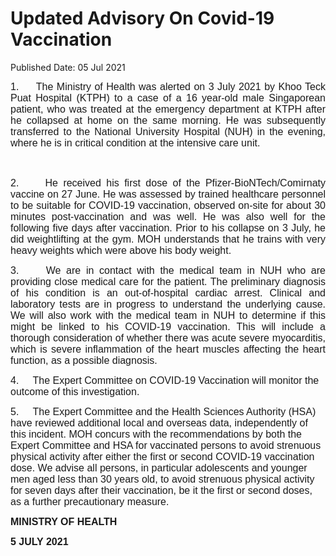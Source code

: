 <html>
    <meta http-equiv="Content-Type" content="text/html; charset=utf-8"/>
    <meta charset="utf-8"/>
    <title>Updated Advisory On Covid-19 Vaccination</title>
    <body><h1>Updated Advisory On Covid-19 Vaccination</h1>
    <p>Published Date: 05 Jul 2021</p> <p style="margin: 0in 0in 0.0001pt; text-align: justify;"><span style="font-family: Arial; font-size: 16px;">1.&nbsp; &nbsp; &nbsp;The Ministry of Health was alerted on 3 July 2021 by Khoo Teck Puat Hospital (KTPH) to a case of a 16 year-old male Singaporean patient, who was treated at the emergency department at KTPH after he collapsed at home on the same morning. He was subsequently transferred to the National University Hospital (NUH) in the evening, where he is in critical condition at the intensive care unit. </span></p> <p style="margin-bottom: 0.0001pt; text-align: justify;"><span style="font-size: 16px; font-family: Arial;">&nbsp;</span></p> <p style="text-align: justify;"><span style="font-size: 16px; font-family: Arial;">2.&nbsp; &nbsp; &nbsp;He received his first dose of the Pfizer-BioNTech/Comirnaty vaccine on 27 June. He was assessed by trained healthcare personnel to be suitable for COVID-19 vaccination, observed on-site for about 30 minutes post-vaccination and was well. He was also well for the following five days after vaccination. Prior to his collapse on 3 July, he did weightlifting at the gym. MOH understands that he trains with very heavy weights which were above his body weight.</span></p><p style="text-align: justify;"><span style="font-size: 16px; font-family: Arial;">3.&nbsp; &nbsp; &nbsp;</span><span style="font-family: Arial; font-size: 16px;">We are in contact with the medical team in NUH who are providing close medical care for the patient. The preliminary diagnosis of his condition is an out-of-hospital cardiac arrest. Clinical and laboratory tests are in progress to understand the underlying cause. We will also work with the medical team in NUH to determine if this might be linked to his COVID-19 vaccination. This will include a thorough consideration of whether there was acute severe myocarditis, which is severe inflammation of the heart muscles affecting the heart function, as a possible diagnosis.</span></p><p style="text-align: justify;"><p><span style="font-size: 16px; font-family: Arial;">4.&nbsp; &nbsp; &nbsp;</span><span style="font-family: Arial; font-size: 16px;">The Expert Committee on COVID-19 Vaccination will monitor the outcome of this investigation.</span></p></p><p style="text-align: justify;"><p><span style="font-size: 16px; font-family: Arial;">5.&nbsp; &nbsp; &nbsp;</span><span style="font-family: Arial; font-size: 16px;">The Expert Committee and the Health Sciences Authority (HSA) have reviewed additional local and overseas data, independently of this incident. MOH concurs with the recommendations by both the Expert Committee and HSA for vaccinated persons to avoid strenuous physical activity after either the first or second COVID-19 vaccination dose. We advise all persons, in particular adolescents and younger men aged less than 30 years old, to avoid strenuous physical activity for seven days after their vaccination, be it the first or second doses, as a further precautionary measure.</span></p></p> <p style="margin-bottom: 0.0001pt; text-align: justify;"><strong style="font-family: Arial; font-size: 16px;">MINISTRY OF HEALTH</strong><br></p> <p style="margin-bottom: 0.0001pt; text-align: justify;"><span style="font-size: 16px; font-family: Arial;"><strong>5 JULY 2021</strong></span></p></body>
</html>